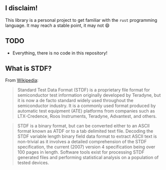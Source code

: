 ## I disclaim!

This library is a personal project to get familiar with the `rust` programming language.  It may reach a stable point, it may not :smile:

## TODO

* Everything, there is no code in this repository!

## What is STDF?

From [Wikipedia][1]:

> Standard Test Data Format (STDF) is a proprietary file format for semiconductor test information originally developed by Teradyne, but it is now a de facto standard widely used throughout the semiconductor industry. It is a commonly used format produced by automatic test equipment (ATE) platforms from companies such as LTX-Credence, Roos Instruments, Teradyne, Advantest, and others.

> STDF is a binary format, but can be converted either to an ASCII format known as ATDF or to a tab delimited text file. Decoding the STDF variable length binary field data format to extract ASCII text is non-trivial as it involves a detailed comprehension of the STDF specification, the current (2007) version 4 specification being over 100 pages in length. Software tools exist for processing STDF generated files and performing statistical analysis on a population of tested devices.

[1]: https://en.wikipedia.org/wiki/Standard_Test_Data_Format
